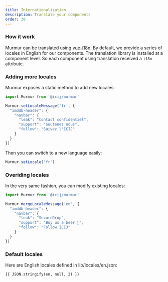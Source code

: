 ```yaml
---
title: Internationalization
description: Translate your components
order: 30
---
```


### How it work

Murmur can be translated using [vue-i18n](https://github.com/kazupon/vue-i18n).
By default, we provide a series of locales in English for our components. The
translation library is installed at a component level. So each component using
translation received a `i18n` attribute.

### Adding more locales

Murmur exposes a static method to add new locales:

```js
import Murmur from '@icij/murmur'

Murmur.setLocaleMessage('fr', {
  "imddb-header": {
    "navbar": {
      "leak": "Contact confidentiel",
      "support": "Soutenez nous",
      "follow": "Suivez l'ICIJ"
    }
  }
})
```

Then you can switch to a new language easily:

```js
Murmur.setLocale('fr')
```

### Overiding locales

In the very same fashion, you can modify existing locales:

```js
import Murmur from '@icij/murmur'

Murmur.mergeLocaleMessage('en', {
  "imddb-header": {
    "navbar": {
      "leak": "SecureDrop",
      "support": "Buy us a beer 🍺",
      "follow": "Follow ICIJ"
    }
  }
})
```

### Default locales

Here are English locales defined in <repository-link path="lib/locales/en.json">lib/locales/en.json</repository-link>:

<collapsible-block label="All English locales">
  <pre class="bg-dark p-3 m-0"><code>{{ JSON.stringify(en, null, 2) }}</code></pre>
</collapsible-block>

<script>
  import en from '@locales/en.json'

  export default {
    data () {
      return {
        en
      }
    }
  }
</script>
